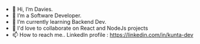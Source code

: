 - 👋 Hi, I’m Davies.
- 👀 I’m a Software Developer.
- 🌱 I’m currently learning Backend Dev.
- 💞️ I'd love to collaborate on React and NodeJs projects 
- 📫 How to reach me.. LinkedIn profile : https://linkedin.com/in/kunta-dev

<!---
kunta969/kunta969 is a ✨ special ✨ repository because its `README.md` (this file) appears on your GitHub profile.
You can click the Preview link to take a look at your changes.
--->
